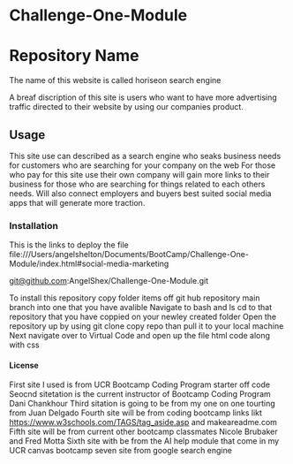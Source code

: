 # Challenge-One-Module

# Repository Name 
The name of this website is called horiseon search engine

A breaf discription of this site is users who want to have more advertising traffic directed to their website by using our companies product. 

## Usage
This site use can described as a search engine who seaks business needs for customers who are searching for your company on the web
For those who pay for this site use their own company will gain more links to their business for those who are searching for things related to each others needs.
Will also connect employers and buyers best suited social media apps that will generate more traction. 

### Installation 
This is the links to deploy the file file:///Users/angelshelton/Documents/BootCamp/Challenge-One-Module/index.html#social-media-marketing

git@github.com:AngelShex/Challenge-One-Module.git

To install this repository copy folder items off git hub repository main branch into one that you have avalible 
Navigate to bash and ls cd to that repository that you have coppied on your newley created folder 
Open the repository up by using git clone copy repo than pull it to your local machine 
Next navigate over to Virtual Code and open up the file html code along with css

#### License 
First site I used is from UCR Bootcamp Coding Program starter off code
Seocnd sitetation is the current instructor of Bootcamp Coding Program Dani Chankhour
Third sitation is going to be from my one on one tourting from Juan Delgado 
Fourth site will be from coding bootcamp links likt https://www.w3schools.com/TAGS/tag_aside.asp and makeareadme.com
Fifth site will be from current other bootcamp classmates Nicole Brubaker and Fred Motta 
Sixth site with be from the AI help module that come in my UCR canvas bootcamp 
seven site from google search engine 



